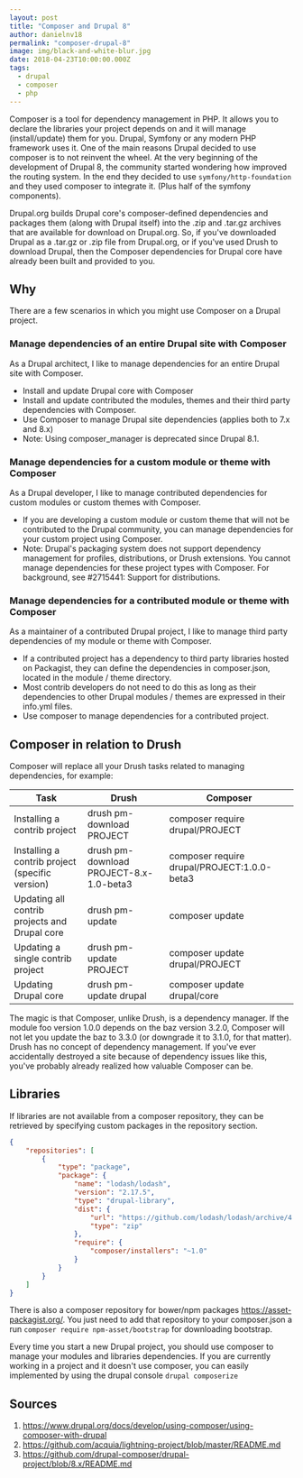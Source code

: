 ```yaml
---
layout: post
title: "Composer and Drupal 8"
author: danielnv18
permalink: "composer-drupal-8"
image: img/black-and-white-blur.jpg
date: 2018-04-23T10:00:00.000Z
tags:
  - drupal
  - composer
  - php
---
```


Composer is a tool for dependency management in PHP. It allows you to declare the libraries your project depends on and it will manage (install/update) them for you. Drupal,  Symfony or any modern PHP framework uses it.
One of the main reasons Drupal decided to use composer is to not reinvent the wheel. At the very beginning of the development of Drupal 8, the community started wondering how improved the routing system. In the end they decided to use `symfony/http-foundation` and they used composer to integrate it. (Plus half of the symfony components).

Drupal.org builds Drupal core's composer-defined dependencies and packages them (along with Drupal itself) into the .zip and .tar.gz archives that are available for download on Drupal.org. So, if you've downloaded Drupal as a .tar.gz or .zip file from Drupal.org, or if you've used Drush to download Drupal, then the Composer dependencies for Drupal core have already been built and provided to you.

## Why
There are a few scenarios in which you might use Composer on a Drupal project.

### Manage dependencies of an entire Drupal site with Composer
As a Drupal architect, I like to manage dependencies for an entire Drupal site with Composer.

* Install and update Drupal core with Composer
* Install and update contributed the modules, themes and their third party dependencies with Composer.
* Use Composer to manage Drupal site dependencies (applies both to 7.x and 8.x)
* Note: Using composer_manager is deprecated since Drupal 8.1.

### Manage dependencies for a custom module or theme with Composer
As a Drupal developer, I like to manage contributed dependencies for custom modules or custom themes with Composer.

* If you are developing a custom module or custom theme that will not be contributed to the Drupal community, you can manage dependencies for your custom project using Composer.
* Note: Drupal's packaging system does not support dependency management for profiles, distributions, or Drush extensions. You cannot manage dependencies for these project types with Composer. For background, see #2715441: Support for distributions.

### Manage dependencies for a contributed module or theme with Composer
As a maintainer of a contributed Drupal project, I like to manage third party dependencies of my module or theme with Composer.

* If a contributed project has a dependency to third party libraries hosted on Packagist, they can define the dependencies in composer.json, located in the module / theme directory.
* Most contrib developers do not need to do this as long as their dependencies to other Drupal modules / themes are expressed in their info.yml files.
* Use composer to manage dependencies for a contributed project.

## Composer in relation to Drush
Composer will replace all your Drush tasks related to managing dependencies, for example:

| Task                                            | Drush                                   | Composer                                    |
|-------------------------------------------------|-----------------------------------------|---------------------------------------------|
| Installing a contrib project                    | drush pm-download PROJECT               | composer require drupal/PROJECT             |
| Installing a contrib project (specific version) | drush pm-download PROJECT-8.x-1.0-beta3 | composer require drupal/PROJECT:1.0.0-beta3 |
| Updating all contrib projects and Drupal core   | drush pm-update                         | composer update                             |
| Updating a single contrib project               | drush pm-update PROJECT                 | composer update drupal/PROJECT              |
| Updating Drupal core                            | drush pm-update drupal                  | composer update drupal/core                 |

The magic is that Composer, unlike Drush, is a dependency manager. If the module foo version 1.0.0 depends on the baz version 3.2.0, Composer will not let you update the baz to 3.3.0 (or downgrade it to 3.1.0, for that matter). Drush has no concept of dependency management. If you've ever accidentally destroyed a site because of dependency issues like this, you've probably already realized how valuable Composer can be.

## Libraries
If libraries are not available from a composer repository, they can be retrieved by specifying custom packages in the repository section.

```json
{
    "repositories": [
        {
            "type": "package",
            "package": {
                "name": "lodash/lodash",
                "version": "2.17.5",
                "type": "drupal-library",
                "dist": {
                    "url": "https://github.com/lodash/lodash/archive/4.17.5.zip",
                    "type": "zip"
                },
                "require": {
                    "composer/installers": "~1.0"
                }
            }
        }
    ]
}
```
There is also a composer repository for bower/npm packages https://asset-packagist.org/. You just need to add that repository to your composer.json a run `composer require npm-asset/bootstrap` for downloading bootstrap.

Every time you start a new Drupal project, you should use composer to manage your modules and libraries dependencies. If you are currently working in a project and it doesn't use composer, you can easily implemented by using the drupal console `drupal composerize`


## Sources
1. https://www.drupal.org/docs/develop/using-composer/using-composer-with-drupal
2. https://github.com/acquia/lightning-project/blob/master/README.md
3. https://github.com/drupal-composer/drupal-project/blob/8.x/README.md